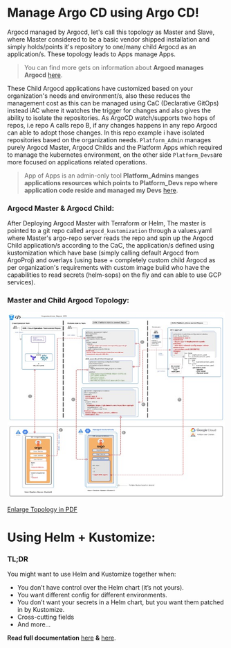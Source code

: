# Manage Argo CD using Argo CD!

Argocd managed by Argocd, let's call this topology as Master and Slave, where Master considered to be a basic vendor shipped installation and simply holds/points it's repository to one/many child Argocd as an application/s. These topology leads to Apps manage Apps.
> You can find more gets on information about **Argocd manages Argocd** [here](https://argo-cd.readthedocs.io/en/stable/operator-manual/declarative-setup#manage-argo-cd-using-argo-cd).

These Child Argocd applications have customized based on your organization's needs and environment/s, also these reduces the management cost as this can be managed using CaC (Declarative GitOps) instead iAC where it watches the trigger for changes and also gives the ability to isolate the repositories. As ArgoCD watch/supports two hops of repos, i.e repo A calls repo B, if any changes happens in any repo Argocd can able to adopt those changes. In this repo example i have isolated repositories based on the organization needs. `Platform_Admin` manages purely Argocd Master, Argocd Childs and the Platform Apps which required to manage the kubernetes environment, on the other side `Platform_Devs`are more focused on applications related operations.
> App of Apps is an admin-only tool **Platform_Admins manges applications resources which points to Platform_Devs repo where application code reside and managed my Devs** [here](https://argo-cd.readthedocs.io/en/stable/operator-manual/cluster-bootstrapping/#app-of-apps-pattern).


### Argocd Master & Argocd Child:

After Deploying Argocd Master with Terraform or Helm, The master is pointed to a git repo called `argocd_kustomization` through a values.yaml where Master's argo-repo server reads the repo and spin up the Argocd Child application/s according to the CaC, the application/s defined using kustomization which have base (simply calling default Argocd from ArgoProj) and overlays (using base + completely custom child Argocd as per organization's requirements with custom image build who have the capabilities to read secrets (helm-sops) on the fly and can able to use GCP services).

### Master and Child Argocd Topology:
![Alt text](https://github.com/striver121/platform_admin/blob/master/Topology.jpg)

[Enlarge Topology in PDF](https://github.com/striver121/platform_admin/blob/master/Topology.pdf)


# Using Helm + Kustomize: 

### TL;DR 

You might want to use Helm and Kustomize together when:

-   You don’t have control over the Helm chart (it’s not yours).
-   You want different config for different environments.
-   You don’t want your secrets in a Helm chart, but you want them patched in by Kustomize.
-   Cross-cutting fields
-   And more…

**Read full documentation** [here](https://trstringer.com/helm-kustomize) **&** [here](https://medium.com/@tharukam/generate-kubernetes-manifests-with-helm-charts-using-kustomize-2f82ab5c5f11).
